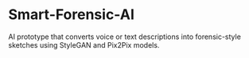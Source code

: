 # Smart-Forensic-AI
AI prototype that converts voice or text descriptions into forensic-style sketches using StyleGAN and Pix2Pix models.
